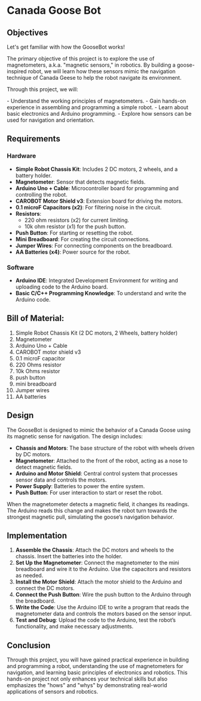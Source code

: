 # Canada Goose Bot

## Objectives

<p>Let's get familiar with how the GooseBot works!</p>

<p>The primary objective of this project is to explore the use of magnetometers, a.k.a. "magnetic sensors," in robotics. By building a goose-inspired robot, we will learn how these sensors mimic the navigation technique of Canada Geese to help the robot navigate its environment.</p>

<p>Through this project, we will:</p>
- Understand the working principles of magnetometers.
- Gain hands-on experience in assembling and programming a simple robot.
- Learn about basic electronics and Arduino programming.
- Explore how sensors can be used for navigation and orientation.


## Requirements
### Hardware
- **Simple Robot Chassis Kit**: Includes 2 DC motors, 2 wheels, and a battery holder.
- **Magnetometer**: Sensor that detects magnetic fields.
- **Arduino Uno + Cable**: Microcontroller board for programming and controlling the robot.
- **CAROBOT Motor Shield v3**: Extension board for driving the motors.
- **0.1 microF Capacitors (x2)**: For filtering noise in the circuit.
- **Resistors**: 
  - 220 ohm resistors (x2) for current limiting.
  - 10k ohm resistor (x1) for the push button.
- **Push Button**: For starting or resetting the robot.
- **Mini Breadboard**: For creating the circuit connections.
- **Jumper Wires**: For connecting components on the breadboard.
- **AA Batteries (x4)**: Power source for the robot.

### Software
- **Arduino IDE**: Integrated Development Environment for writing and uploading code to the Arduino board.
- **Basic C/C++ Programming Knowledge**: To understand and write the Arduino code.


## Bill of Material:
1. Simple Robot Chassis Kit (2 DC motors, 2 Wheels, battery holder)
2. Magnetometer
3. Arduino Uno + Cable
4. CAROBOT motor shield v3
5. 0.1 microF capacitor
6. 220 Ohms resistor
7. 10k Ohms resistor
8. push button
9. mini breadboard
10. Jumper wires
11. AA batteries


## Design
The GooseBot is designed to mimic the behavior of a Canada Goose using its magnetic sense for navigation. The design includes:
- **Chassis and Motors**: The base structure of the robot with wheels driven by DC motors.
- **Magnetometer**: Attached to the front of the robot, acting as a nose to detect magnetic fields.
- **Arduino and Motor Shield**: Central control system that processes sensor data and controls the motors.
- **Power Supply**: Batteries to power the entire system.
- **Push Button**: For user interaction to start or reset the robot.

When the magnetometer detects a magnetic field, it changes its readings. The Arduino reads this change and makes the robot turn towards the strongest magnetic pull, simulating the goose’s navigation behavior.

## Implementation
1. **Assemble the Chassis**: Attach the DC motors and wheels to the chassis. Insert the batteries into the holder.
2. **Set Up the Magnetometer**: Connect the magnetometer to the mini breadboard and wire it to the Arduino. Use the capacitors and resistors as needed.
3. **Install the Motor Shield**: Attach the motor shield to the Arduino and connect the DC motors.
4. **Connect the Push Button**: Wire the push button to the Arduino through the breadboard.
5. **Write the Code**: Use the Arduino IDE to write a program that reads the magnetometer data and controls the motors based on the sensor input.
6. **Test and Debug**: Upload the code to the Arduino, test the robot’s functionality, and make necessary adjustments.

## Conclusion
Through this project, you will have gained practical experience in building and programming a robot, understanding the use of magnetometers for navigation, and learning basic principles of electronics and robotics. This hands-on project not only enhances your technical skills but also emphasizes the "hows" and "whys" by demonstrating real-world applications of sensors and robotics.
